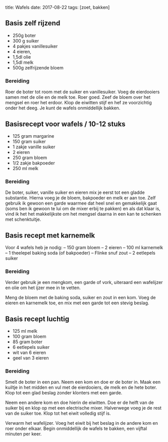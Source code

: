 title: Wafels
date: 2017-08-22 
tags: [zoet, bakken]

## Basis zelf rijzend
- 250g boter
- 300 g suiker 
- 4 pakjes vanillesuiker
- 4 eieren, 
- 1,5dl olie
- 1,5dl melk
- 500g zelfrijzende bloem

### Bereiding
Roer de boter tot room met de suiker en vanillesuiker. Voeg de eierdooiers samen met de olie en de melk toe. Roer goed. Zeef de bloem over het mengsel en roer het erdoor. Klop de eiwitten stijf en hef ze voorzichtig onder het deeg. Je kunt de wafels onmiddellijk bakken.

## Basisrecept voor wafels / 10-12 stuks
- 125 gram margarine
- 150 gram suiker
- 1 zakje vanille suiker
- 2 eieren
- 250 gram bloem
- 1/2 zakje bakpoeder
- 250 ml melk

### Bereiding
De boter, suiker, vanille suiker en eieren mix je eerst tot een gladde substantie. Hierna voeg je de bloem, bakpoeder en melk er aan toe. Zelf gebruik ik gewoon een garde waarmee dat heel snel en gemakkelijk gaat (soms ben ik gewoon te lui om de mixer erbij te pakken) en als dat klaar is, vind ik het het makkelijkste om het mengsel daarna in een kan te schenken met schenktuitje.

## Basis recept met karnemelk
Voor 4 wafels heb je nodig:
– 150 gram bloem
– 2 eieren
– 100 ml karnemelk
– 1 theelepel baking soda (of bakpoeder)
– Flinke snuf zout
– 2 eetlepels suiker

### Bereiding
Verder gebruik je een mengkom, een garde of vork, uiteraard een wafelijzer en olie om het ijzer mee in te vetten.

Meng de bloem met de baking soda, suiker en zout in een kom. Voeg de eieren en karnemelk toe, en mix met een garde tot een stevig beslag.

## Basis recept luchtig
- 125 ml melk
- 100 gram bloem
- 85 gram boter
- 6 eetlepels suiker
- wit van 6 eieren
- geel van 3 eieren

### Bereiding
Smelt de boter in een pan. Neem een kom en doe er de boter in. Maak een kuiltje in het midden en vul met de eierdooiers, de melk en de hete boter. Klop tot een glad beslag zonder klonters met een garde.

Neem een andere kom en doe hierin de eiwitten. Doe er de helft van de suiker bij en klop op met een electrische mixer. Halverwege voeg je de rest van de suiker toe. Klop tot het eiwit volledig stijf is.

Verwarm het wafelijzer. Voeg het eiwit bij het beslag in de andere kom en roer onder elkaar. Begin onmiddellijk de wafels te bakken, een vijftal minuten per keer.
